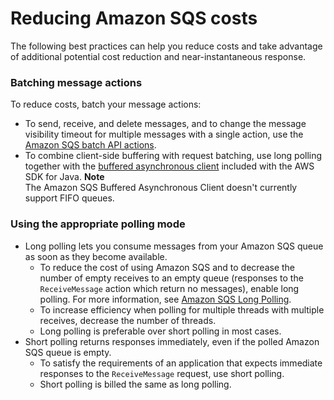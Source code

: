 # Reducing Amazon SQS costs<a name="reducing-costs"></a>

The following best practices can help you reduce costs and take advantage of additional potential cost reduction and near\-instantaneous response\.

### Batching message actions<a name="batching-message-actions"></a>

To reduce costs, batch your message actions:
+ To send, receive, and delete messages, and to change the message visibility timeout for multiple messages with a single action, use the [Amazon SQS batch API actions](sqs-batch-api-actions.md)\.
+ To combine client\-side buffering with request batching, use long polling together with the [ buffered asynchronous client](sqs-client-side-buffering-request-batching.md) included with the AWS SDK for Java\.
**Note**  
The Amazon SQS Buffered Asynchronous Client doesn't currently support FIFO queues\.

### Using the appropriate polling mode<a name="using-appropriate-polling-mode"></a>
+ Long polling lets you consume messages from your Amazon SQS queue as soon as they become available\. 
  + To reduce the cost of using Amazon SQS and to decrease the number of empty receives to an empty queue \(responses to the `ReceiveMessage` action which return no messages\), enable long polling\. For more information, see [Amazon SQS Long Polling](sqs-short-and-long-polling.md)\.
  + To increase efficiency when polling for multiple threads with multiple receives, decrease the number of threads\.
  + Long polling is preferable over short polling in most cases\.
+ Short polling returns responses immediately, even if the polled Amazon SQS queue is empty\. 
  + To satisfy the requirements of an application that expects immediate responses to the `ReceiveMessage` request, use short polling\.
  + Short polling is billed the same as long polling\.